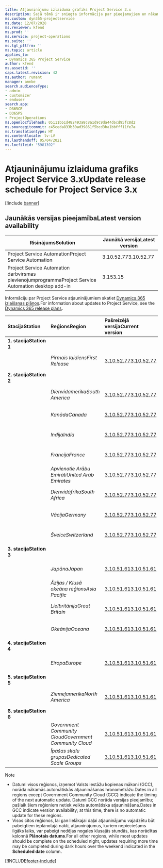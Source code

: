 ```yaml
---
title: Atjauninājumu izlaiduma grafiks Project Service 3.x
description: Šajā tēmā ir sniegta informācija par pieejamajiem un nākamajiem Dynamics 365 Project Service Automation laidieniem.
ms.custom: dyn365-projectservice
ms.date: 12/07/2020
ms.reviewer: kfend
ms.prod: ''
ms.service: project-operations
ms.suite: ''
ms.tgt_pltfrm: ''
ms.topic: article
applies_to:
- Dynamics 365 Project Service
author: kfend
ms.assetid: ''
caps.latest.revision: 42
ms.author: rumant
manager: annbe
search.audienceType:
- admin
- customizer
- enduser
search.app:
- D365CE
- D365PS
- ProjectOperations
ms.openlocfilehash: 05111b51d482493a8c8a1d9c9da44d6cd95fc8d2
ms.sourcegitcommit: c45ceda833b30ad39861f5bcd3ba1bbfff11fe7a
ms.translationtype: HT
ms.contentlocale: lv-LV
ms.lasthandoff: 05/04/2021
ms.locfileid: "5981392"
---
```

# <a name="update-release-schedule-for-project-service-3x"></a><span data-ttu-id="d2d8c-103">Atjauninājumu izlaiduma grafiks Project Service 3.x</span><span class="sxs-lookup"><span data-stu-id="d2d8c-103">Update release schedule for Project Service 3.x</span></span>

[!include [banner](../includes/psa-now-project-operations.md)]

## <a name="latest-version-availability"></a><span data-ttu-id="d2d8c-104">Jaunākās versijas pieejamība</span><span class="sxs-lookup"><span data-stu-id="d2d8c-104">Latest version availability</span></span>

| <span data-ttu-id="d2d8c-105">Risinājums</span><span class="sxs-lookup"><span data-stu-id="d2d8c-105">Solution</span></span>  | <span data-ttu-id="d2d8c-106">Jaunākā versija</span><span class="sxs-lookup"><span data-stu-id="d2d8c-106">Latest version</span></span> |
|-------|----|
| <span data-ttu-id="d2d8c-107">Project Service Automation</span><span class="sxs-lookup"><span data-stu-id="d2d8c-107">Project Service Automation</span></span>    | <span data-ttu-id="d2d8c-108">3.10.52.77</span><span class="sxs-lookup"><span data-stu-id="d2d8c-108">3.10.52.77</span></span> |
| <span data-ttu-id="d2d8c-109">Project Service Automation darbvirsmas pievienojumprogramma</span><span class="sxs-lookup"><span data-stu-id="d2d8c-109">Project Service Automation desktop add-in</span></span>                | <span data-ttu-id="d2d8c-110">3.15</span><span class="sxs-lookup"><span data-stu-id="d2d8c-110">3.15</span></span>          |

<span data-ttu-id="d2d8c-111">Informāciju par Project Service atjauninājumiem skatiet [Dynamics 365 izlaišanas plānos](/dynamics365/release-plans/).</span><span class="sxs-lookup"><span data-stu-id="d2d8c-111">For information about updates to Project Service, see the [Dynamics 365 release plans](/dynamics365/release-plans/).</span></span> 

| <span data-ttu-id="d2d8c-112">Stacija</span><span class="sxs-lookup"><span data-stu-id="d2d8c-112">Station</span></span>  | <span data-ttu-id="d2d8c-113">Reģions</span><span class="sxs-lookup"><span data-stu-id="d2d8c-113">Region</span></span> | <span data-ttu-id="d2d8c-114">Pašreizējā versija</span><span class="sxs-lookup"><span data-stu-id="d2d8c-114">Current version</span></span> | <span data-ttu-id="d2d8c-115">Nākamā versija</span><span class="sxs-lookup"><span data-stu-id="d2d8c-115">Next version</span></span> |  <span data-ttu-id="d2d8c-116">Plānotais datums</span><span class="sxs-lookup"><span data-stu-id="d2d8c-116">Scheduled date</span></span>
| :---   | :---   | :---   | :---   |:---   |         
|<span data-ttu-id="d2d8c-117"><strong>1. stacija</strong></span><span class="sxs-lookup"><span data-stu-id="d2d8c-117"><strong>Station 1</strong></span></span> | |  |  | |
| | <span data-ttu-id="d2d8c-118"><i>Pirmais laidiens</i></span><span class="sxs-lookup"><span data-stu-id="d2d8c-118"><i>First Release</i></span></span> | [<span data-ttu-id="d2d8c-119">3.10.52.77</span><span class="sxs-lookup"><span data-stu-id="d2d8c-119">3.10.52.77</span></span>](whats-new-ur-31.md) | <span data-ttu-id="d2d8c-120">TBD</span><span class="sxs-lookup"><span data-stu-id="d2d8c-120">TBD</span></span> | <span data-ttu-id="d2d8c-121">2021. gada 28. maijs</span><span class="sxs-lookup"><span data-stu-id="d2d8c-121">May 28, 2021</span></span>
|<span data-ttu-id="d2d8c-122"><strong>2. stacija</strong></span><span class="sxs-lookup"><span data-stu-id="d2d8c-122"><strong>Station 2</strong></span></span> | |  |  | |
| | <span data-ttu-id="d2d8c-123"><i>Dienvidamerika</i></span><span class="sxs-lookup"><span data-stu-id="d2d8c-123"><i>South America</i></span></span> | [<span data-ttu-id="d2d8c-124">3.10.52.77</span><span class="sxs-lookup"><span data-stu-id="d2d8c-124">3.10.52.77</span></span>](whats-new-ur-31.md) | <span data-ttu-id="d2d8c-125">TBD</span><span class="sxs-lookup"><span data-stu-id="d2d8c-125">TBD</span></span> | <span data-ttu-id="d2d8c-126">2021. gada 4. jūnijs</span><span class="sxs-lookup"><span data-stu-id="d2d8c-126">June 4, 2021</span></span>
| | <span data-ttu-id="d2d8c-127"><i>Kanāda</i></span><span class="sxs-lookup"><span data-stu-id="d2d8c-127"><i>Canada</i></span></span> | [<span data-ttu-id="d2d8c-128">3.10.52.77</span><span class="sxs-lookup"><span data-stu-id="d2d8c-128">3.10.52.77</span></span>](whats-new-ur-31.md) | <span data-ttu-id="d2d8c-129">TBD</span><span class="sxs-lookup"><span data-stu-id="d2d8c-129">TBD</span></span> | <span data-ttu-id="d2d8c-130">2021. gada 4. jūnijs</span><span class="sxs-lookup"><span data-stu-id="d2d8c-130">June 4, 2021</span></span>
| | <span data-ttu-id="d2d8c-131"><i>Indija</i></span><span class="sxs-lookup"><span data-stu-id="d2d8c-131"><i>India</i></span></span> | [<span data-ttu-id="d2d8c-132">3.10.52.77</span><span class="sxs-lookup"><span data-stu-id="d2d8c-132">3.10.52.77</span></span>](whats-new-ur-31.md) | <span data-ttu-id="d2d8c-133">TBD</span><span class="sxs-lookup"><span data-stu-id="d2d8c-133">TBD</span></span> | <span data-ttu-id="d2d8c-134">2021. gada 4. jūnijs</span><span class="sxs-lookup"><span data-stu-id="d2d8c-134">June 4, 2021</span></span>
| | <span data-ttu-id="d2d8c-135"><i>Francija</i></span><span class="sxs-lookup"><span data-stu-id="d2d8c-135"><i>France</i></span></span> | [<span data-ttu-id="d2d8c-136">3.10.52.77</span><span class="sxs-lookup"><span data-stu-id="d2d8c-136">3.10.52.77</span></span>](whats-new-ur-31.md) | <span data-ttu-id="d2d8c-137">TBD</span><span class="sxs-lookup"><span data-stu-id="d2d8c-137">TBD</span></span> | <span data-ttu-id="d2d8c-138">2021. gada 4. jūnijs</span><span class="sxs-lookup"><span data-stu-id="d2d8c-138">June 4, 2021</span></span>
| | <span data-ttu-id="d2d8c-139"><i>Apvienotie Arābu Emirāti</i></span><span class="sxs-lookup"><span data-stu-id="d2d8c-139"><i>United Arab Emirates</i></span></span> | [<span data-ttu-id="d2d8c-140">3.10.52.77</span><span class="sxs-lookup"><span data-stu-id="d2d8c-140">3.10.52.77</span></span>](whats-new-ur-31.md) | <span data-ttu-id="d2d8c-141">TBD</span><span class="sxs-lookup"><span data-stu-id="d2d8c-141">TBD</span></span> | <span data-ttu-id="d2d8c-142">2021. gada 4. jūnijs</span><span class="sxs-lookup"><span data-stu-id="d2d8c-142">June 4, 2021</span></span>
| | <span data-ttu-id="d2d8c-143"><i>Dienvidāfrika</i></span><span class="sxs-lookup"><span data-stu-id="d2d8c-143"><i>South Africa</i></span></span> | [<span data-ttu-id="d2d8c-144">3.10.52.77</span><span class="sxs-lookup"><span data-stu-id="d2d8c-144">3.10.52.77</span></span>](whats-new-ur-31.md) | <span data-ttu-id="d2d8c-145">TBD</span><span class="sxs-lookup"><span data-stu-id="d2d8c-145">TBD</span></span> | <span data-ttu-id="d2d8c-146">2021. gada 4. jūnijs</span><span class="sxs-lookup"><span data-stu-id="d2d8c-146">June 4, 2021</span></span>
| | <span data-ttu-id="d2d8c-147"><i>Vācija</i></span><span class="sxs-lookup"><span data-stu-id="d2d8c-147"><i>Germany</i></span></span> | [<span data-ttu-id="d2d8c-148">3.10.52.77</span><span class="sxs-lookup"><span data-stu-id="d2d8c-148">3.10.52.77</span></span>](whats-new-ur-31.md) | <span data-ttu-id="d2d8c-149">TBD</span><span class="sxs-lookup"><span data-stu-id="d2d8c-149">TBD</span></span> | <span data-ttu-id="d2d8c-150">2021. gada 4. jūnijs</span><span class="sxs-lookup"><span data-stu-id="d2d8c-150">June 4, 2021</span></span>
| | <span data-ttu-id="d2d8c-151"><i>Šveice</i></span><span class="sxs-lookup"><span data-stu-id="d2d8c-151"><i>Switzerland</i></span></span> | [<span data-ttu-id="d2d8c-152">3.10.52.77</span><span class="sxs-lookup"><span data-stu-id="d2d8c-152">3.10.52.77</span></span>](whats-new-ur-31.md) | <span data-ttu-id="d2d8c-153">TBD</span><span class="sxs-lookup"><span data-stu-id="d2d8c-153">TBD</span></span> | <span data-ttu-id="d2d8c-154">2021. gada 4. jūnijs</span><span class="sxs-lookup"><span data-stu-id="d2d8c-154">June 4, 2021</span></span>
|<span data-ttu-id="d2d8c-155"><strong>3. stacija</strong></span><span class="sxs-lookup"><span data-stu-id="d2d8c-155"><strong>Station 3</strong></span></span> | |  |  | |
| | <span data-ttu-id="d2d8c-156"><i>Japāna</i></span><span class="sxs-lookup"><span data-stu-id="d2d8c-156"><i>Japan</i></span></span> | [<span data-ttu-id="d2d8c-157">3.10.51.61</span><span class="sxs-lookup"><span data-stu-id="d2d8c-157">3.10.51.61</span></span>](whats-new-ur-30.md) | [<span data-ttu-id="d2d8c-158">3.10.52.77</span><span class="sxs-lookup"><span data-stu-id="d2d8c-158">3.10.52.77</span></span>](whats-new-ur-31.md) | <span data-ttu-id="d2d8c-159">2021. gada 07. maijs</span><span class="sxs-lookup"><span data-stu-id="d2d8c-159">May 07, 2021</span></span>
| | <span data-ttu-id="d2d8c-160"><i>Āzijas / Klusā okeāna reģions</i></span><span class="sxs-lookup"><span data-stu-id="d2d8c-160"><i>Asia Pacific</i></span></span> | [<span data-ttu-id="d2d8c-161">3.10.51.61</span><span class="sxs-lookup"><span data-stu-id="d2d8c-161">3.10.51.61</span></span>](whats-new-ur-30.md) | [<span data-ttu-id="d2d8c-162">3.10.52.77</span><span class="sxs-lookup"><span data-stu-id="d2d8c-162">3.10.52.77</span></span>](whats-new-ur-31.md) | <span data-ttu-id="d2d8c-163">2021. gada 07. maijs</span><span class="sxs-lookup"><span data-stu-id="d2d8c-163">May 07, 2021</span></span>
| | <span data-ttu-id="d2d8c-164"><i>Lielbritānija</i></span><span class="sxs-lookup"><span data-stu-id="d2d8c-164"><i>Great Britain</i></span></span> | [<span data-ttu-id="d2d8c-165">3.10.51.61</span><span class="sxs-lookup"><span data-stu-id="d2d8c-165">3.10.51.61</span></span>](whats-new-ur-30.md) | [<span data-ttu-id="d2d8c-166">3.10.52.77</span><span class="sxs-lookup"><span data-stu-id="d2d8c-166">3.10.52.77</span></span>](whats-new-ur-31.md) | <span data-ttu-id="d2d8c-167">2021. gada 07. maijs</span><span class="sxs-lookup"><span data-stu-id="d2d8c-167">May 07, 2021</span></span>
| | <span data-ttu-id="d2d8c-168"><i>Okeānija</i></span><span class="sxs-lookup"><span data-stu-id="d2d8c-168"><i>Oceana</i></span></span> | [<span data-ttu-id="d2d8c-169">3.10.51.61</span><span class="sxs-lookup"><span data-stu-id="d2d8c-169">3.10.51.61</span></span>](whats-new-ur-30.md) | [<span data-ttu-id="d2d8c-170">3.10.52.77</span><span class="sxs-lookup"><span data-stu-id="d2d8c-170">3.10.52.77</span></span>](whats-new-ur-31.md) | <span data-ttu-id="d2d8c-171">2021. gada 07. maijs</span><span class="sxs-lookup"><span data-stu-id="d2d8c-171">May 07, 2021</span></span>
|<span data-ttu-id="d2d8c-172"><strong>4. stacija</strong></span><span class="sxs-lookup"><span data-stu-id="d2d8c-172"><strong>Station 4</strong></span></span> | |  |  | |
| | <span data-ttu-id="d2d8c-173"><i>Eiropa</i></span><span class="sxs-lookup"><span data-stu-id="d2d8c-173"><i>Europe</i></span></span> | [<span data-ttu-id="d2d8c-174">3.10.51.61</span><span class="sxs-lookup"><span data-stu-id="d2d8c-174">3.10.51.61</span></span>](whats-new-ur-30.md) | [<span data-ttu-id="d2d8c-175">3.10.52.77</span><span class="sxs-lookup"><span data-stu-id="d2d8c-175">3.10.52.77</span></span>](whats-new-ur-31.md) | <span data-ttu-id="d2d8c-176">2021. gada 14. maijs</span><span class="sxs-lookup"><span data-stu-id="d2d8c-176">May 14, 2021</span></span>
|<span data-ttu-id="d2d8c-177"><strong>5. stacija</strong></span><span class="sxs-lookup"><span data-stu-id="d2d8c-177"><strong>Station 5</strong></span></span> | |  |  | |
| | <span data-ttu-id="d2d8c-178"><i>Ziemeļamerika</i></span><span class="sxs-lookup"><span data-stu-id="d2d8c-178"><i>North America</i></span></span> | [<span data-ttu-id="d2d8c-179">3.10.51.61</span><span class="sxs-lookup"><span data-stu-id="d2d8c-179">3.10.51.61</span></span>](whats-new-ur-30.md) | [<span data-ttu-id="d2d8c-180">3.10.52.77</span><span class="sxs-lookup"><span data-stu-id="d2d8c-180">3.10.52.77</span></span>](whats-new-ur-31.md) | <span data-ttu-id="d2d8c-181">2021. gada 21. maijs</span><span class="sxs-lookup"><span data-stu-id="d2d8c-181">May 21, 2021</span></span>
|<span data-ttu-id="d2d8c-182"><strong>6. stacija</strong></span><span class="sxs-lookup"><span data-stu-id="d2d8c-182"><strong>Station 6</strong></span></span> | |  |  | |
| | <span data-ttu-id="d2d8c-183"><i>Government Community Cloud</i></span><span class="sxs-lookup"><span data-stu-id="d2d8c-183"><i>Government Community Cloud</i></span></span> | [<span data-ttu-id="d2d8c-184">3.10.51.61</span><span class="sxs-lookup"><span data-stu-id="d2d8c-184">3.10.51.61</span></span>](whats-new-ur-30.md) | [<span data-ttu-id="d2d8c-185">3.10.52.77</span><span class="sxs-lookup"><span data-stu-id="d2d8c-185">3.10.52.77</span></span>](whats-new-ur-31.md) | <span data-ttu-id="d2d8c-186">2021. gada 21. maijs</span><span class="sxs-lookup"><span data-stu-id="d2d8c-186">May 21, 2021</span></span>
| | <span data-ttu-id="d2d8c-187"><i>Īpašas skalu grupas</i></span><span class="sxs-lookup"><span data-stu-id="d2d8c-187"><i>Dedicated Scale Groups</i></span></span> | [<span data-ttu-id="d2d8c-188">3.10.51.61</span><span class="sxs-lookup"><span data-stu-id="d2d8c-188">3.10.51.61</span></span>](whats-new-ur-30.md) | [<span data-ttu-id="d2d8c-189">3.10.52.77</span><span class="sxs-lookup"><span data-stu-id="d2d8c-189">3.10.52.77</span></span>](whats-new-ur-31.md) | <span data-ttu-id="d2d8c-190">2021. gada 28. maijs</span><span class="sxs-lookup"><span data-stu-id="d2d8c-190">May 28, 2021</span></span>

>[!Note]
> - <span data-ttu-id="d2d8c-191">Datumi visos reģionos, izņemot Valsts iestāžu kopienas mākoni (GCC), norāda nākamās automātiskās atjaunināšanas hronometrāžu.</span><span class="sxs-lookup"><span data-stu-id="d2d8c-191">Dates in all regions except Government Community Cloud (GCC) indicate the timing of the next automatic update.</span></span> <span data-ttu-id="d2d8c-192">Datumi GCC norāda versijas pieejamību; pašlaik šiem reģioniem netiek veikta automātiska atjaunināšana.</span><span class="sxs-lookup"><span data-stu-id="d2d8c-192">Dates in GCC indicate version availability; at this time, there is no automatic update for these regions.</span></span>
> - <span data-ttu-id="d2d8c-193">Visos citos reģionos, lai gan lielākajai daļai atjauninājumu vajadzētu būt pabeigtiem ieplānotajā naktī, atjauninājumus, kuriem nepieciešams ilgāks laiks, var pabeigt nedēļas nogales klusajās stundās, kas norādītas kolonnā **Plānotais datums**.</span><span class="sxs-lookup"><span data-stu-id="d2d8c-193">For all other regions, while most updates should be complete on the scheduled night, updates requiring more time may be completed during dark hours over the weekend indicated in the **Scheduled date** column.</span></span>


[!INCLUDE[footer-include](../includes/footer-banner.md)]
